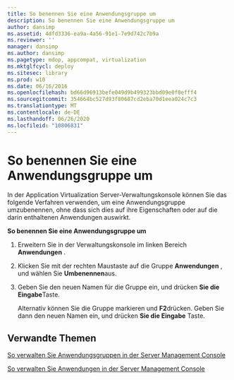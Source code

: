 ```yaml
---
title: So benennen Sie eine Anwendungsgruppe um
description: So benennen Sie eine Anwendungsgruppe um
author: dansimp
ms.assetid: 4dfd3336-ea9a-4a56-91e1-7e9d742c7b9a
ms.reviewer: ''
manager: dansimp
ms.author: dansimp
ms.pagetype: mdop, appcompat, virtualization
ms.mktglfcycl: deploy
ms.sitesec: library
ms.prod: w10
ms.date: 06/16/2016
ms.openlocfilehash: bd66d96913befe049d9b499323bbd09e0f0efff4
ms.sourcegitcommit: 354664bc527d93f80687cd2eba70d1eea024c7c3
ms.translationtype: MT
ms.contentlocale: de-DE
ms.lasthandoff: 06/26/2020
ms.locfileid: "10806831"
---
```

# So benennen Sie eine Anwendungsgruppe um


In der Application Virtualization Server-Verwaltungskonsole können Sie das folgende Verfahren verwenden, um eine Anwendungsgruppe umzubenennen, ohne dass sich dies auf ihre Eigenschaften oder auf die darin enthaltenen Anwendungen auswirkt.

**So benennen Sie eine Anwendungsgruppe um**

1.  Erweitern Sie in der Verwaltungskonsole im linken Bereich **Anwendungen** .

2.  Klicken Sie mit der rechten Maustaste auf die Gruppe **Anwendungen** , und wählen Sie **Umbenennen**aus.

3.  Geben Sie den neuen Namen für die Gruppe ein, und drücken **Sie die Eingabe**Taste.

    Alternativ können Sie die Gruppe markieren und **F2**drücken. Geben Sie dann den neuen Namen ein, und drücken **Sie die Eingabe** Taste.

## Verwandte Themen


[So verwalten Sie Anwendungsgruppen in der Server Management Console](how-to-manage-application-groups-in-the-server-management-console.md)

[So verwalten Sie Anwendungen in der Server Management Console](how-to-manage-applications-in-the-server-management-console.md)

 

 





